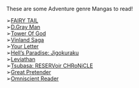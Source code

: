 These are some Adventure genre Mangas to read!

➢[FAIRY TAIL](https://anilist.co/manga/30598)\
➢[D.Gray Man](https://anilist.co/manga/30024)\
➢[Tower Of God](https://anilist.co/manga/85143)\
➢[Vinland Saga](https://anilist.co/manga/30642)\
➢[Your Letter](https://anilist.co/manga/109398)\
➢[Hell’s Paradise: Jigokuraku](https://anilist.co/manga/100994)\
➢[Leviathan](https://anilist.co/manga/110605)\
➢[Tsubasa: RESERVoir CHRoNiCLE](https://anilist.co/manga/30009)\
➢[Great Pretender](https://anilist.co/manga/118960)\
➢[Omniscient Reader](https://anilist.co/manga/119257)
